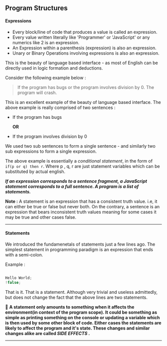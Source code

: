 ## Program Structures

#### Expressions

- Every block/line of code that produces a value is called an expression.
- Every value written literally like 'Programmer' or 'JavaScript' or any numerics like 2 is an expression.
- An Expression within a parenthesis (expression) is also an expression.
- Unary or Binary Operations involving expressions is also an expression.

This is the beauty of language based interface - as most of English can be directly used in logic formation and deductions.

Consider the following example below :

> If the program has bugs or the program involves division by 0. The program will crash.

This is an excellent example of the beauty of language based interface. The above example is really comprised of two sentences :

- If the program has bugs

  **OR**

- If the program involves division by 0

We used two sub sentences to form a single sentence - and similarly two sub expressions to form a single expression.

The above example is essentially a _conditional statement_, in the form of `if(p or q) then r`.
Where p , q, r are just statement variables which can be substituted by actual english.

**_If an expression corresponds to a sentence fragment, a JavaScript statement corresponds to a full sentence. A program is a list of statements._**

**Note :** A statement is an expression that has a consistent truth value. i.e, it can either be true or false but never both. On the contrary, a sentence is an expression that bears inconsistent truth values meaning for some cases it may be true and other cases false.

---

#### Statements

We introduced the fundamenetals of statements just a few lines ago.
The simplest statement in programming paradigm is an expression that ends with a semi-colon.

Example :

```js

Hello World;
!false;

```

That is it. That is a statement. Although very trivial and useless admittedly, but does not change the fact that the above lines are two statements.

🎯 **A statement only amounts to something when it affects the environment(in context of the program scope). It could be something as simple as printing something on the console or updating a variable which is then used by some other block of code. Either cases the statements are likely to affect the program and it's state. These changes and similar changes alike are called _SIDE EFFECTS_ .**

---
